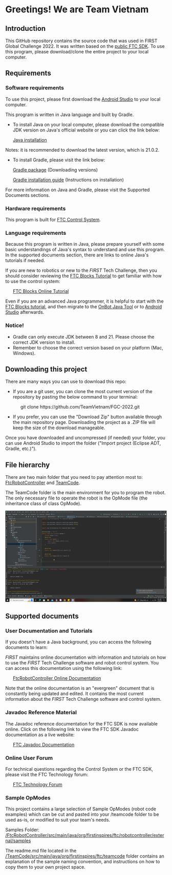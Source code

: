 
# Greetings! We are Team Vietnam

## Introduction
This GitHub repository contains the source code that was used in FIRST Global Challenge 2022. It was written based on the [public FTC SDK](https://github.com/FIRST-Tech-Challenge/FtcRobotController). To use this program, please download/clone the entire project to your local computer.

## Requirements
### Software requirements
To use this project, please first download the [Android Studio](https://developer.android.com/studio) to your local computer.

This program is written in Java language and built by Gradle. 

* To install Java on your local computer, please download the compatible JDK version on Java's official website or you can click the link below:

&nbsp;&nbsp;&nbsp;&nbsp;&nbsp;&nbsp;[Java installation](https://www.oracle.com/java/technologies/downloads/)

Notes: it is recommended to download the latest version, which is 21.0.2.

* To install Gradle, please visit the link below:

&nbsp;&nbsp;&nbsp;&nbsp;&nbsp;&nbsp;[Gradle package](https://gradle.org/releases/) (Downloading versions)

&nbsp;&nbsp;&nbsp;&nbsp;&nbsp;&nbsp;[Gradle installation guide](https://gradle.org/install/) (Instructions on installation)

For more information on Java and Gradle, please visit the Supported Documents sections.

### Hardware requirements
This program is built for [FTC Control System](https://ftc-docs.firstinspires.org/en/latest/programming_resources/shared/control_system_intro/The-FTC-Control-System.html).

### Language requirements
Because this program is written in Java, please prepare yourself with some basic understandings of Java's syntax to understand and use this program. In the supported documents section, there are links to online Java's tutorials if needed.

If you are new to robotics or new to the *FIRST* Tech Challenge, then you should consider reviewing the [FTC Blocks Tutorial](https://github.com/FIRST-Tech-Challenge/FtcRobotController/wiki/Blocks-Tutorial) to get familiar with how to use the control system:

&nbsp;&nbsp;&nbsp;&nbsp;&nbsp;&nbsp;[FTC Blocks Online Tutorial](https://github.com/FIRST-Tech-Challenge/FtcRobotController/wiki/Blocks-Tutorial)

Even if you are an advanced Java programmer, it is helpful to start with the [FTC Blocks tutorial](https://github.com/FIRST-Tech-Challenge/FtcRobotController/wiki/Blocks-Tutorial), and then migrate to the [OnBot Java Tool](https://github.com/FIRST-Tech-Challenge/FtcRobotController/wiki/OnBot-Java-Tutorial) or to [Android Studio](https://github.com/FIRST-Tech-Challenge/FtcRobotController/wiki/Android-Studio-Tutorial) afterwards.

### Notice!
* Gradle can only execute JDK between 8 and 21. Please choose the correct JDK version to install.
* Remember to choose the correct version based on your platform (Mac, Windows).

## Downloading this project
There are many ways you can use to download this repo:

* If you are a git user, you can clone the most current version of the repository by pasting the below command to your terminal:
<p>&nbsp;&nbsp;&nbsp;&nbsp;&nbsp;&nbsp;&nbsp;&nbsp;&nbsp;&nbsp;&nbsp;&nbsp;git clone https://github.com/TeamVietnam/FGC-2022.git</p>

* If you prefer, you can use the "Download Zip" button available through the main repository page. Downloading the project as a .ZIP file will keep the size of the download manageable.

Once you have downloaded and uncompressed (if needed) your folder, you can use Android Studio to import the folder  ("Import project (Eclipse ADT, Gradle, etc.)").

## File hierarchy
There are two main folder that you need to pay attention most to: [FtcRobotController](/FtcRobotController) and [TeamCode](/TeamCode).

The TeamCode folder is the main environment for you to program the robot. The only necessary file to operate the robot is the OpMode file (the inheritance class of class OpMode). 

![Alt](/TeamCode/imglib/OpMode.png "An example of an OpMode file")


## Supported documents
### User Documentation and Tutorials
If you doesn't have a Java background, you can access the following documents to learn:

*FIRST* maintains online documentation with information and tutorials on how to use the *FIRST* Tech Challenge software and robot control system.  You can access this documentation using the following link:

&nbsp;&nbsp;&nbsp;&nbsp;&nbsp;&nbsp;[FtcRobotController Online Documentation](https://github.com/FIRST-Tech-Challenge/FtcRobotController/wiki)

Note that the online documentation is an "evergreen" document that is constantly being updated and edited.  It contains the most current information about the *FIRST* Tech Challenge software and control system.

### Javadoc Reference Material
The Javadoc reference documentation for the FTC SDK is now available online.  Click on the following link to view the FTC SDK Javadoc documentation as a live website:

&nbsp;&nbsp;&nbsp;&nbsp;&nbsp;&nbsp;[FTC Javadoc Documentation](https://javadoc.io/doc/org.firstinspires.ftc)

### Online User Forum
For technical questions regarding the Control System or the FTC SDK, please visit the FTC Technology forum:

&nbsp;&nbsp;&nbsp;&nbsp;&nbsp;&nbsp;[FTC Technology Forum](https://ftcforum.firstinspires.org/forum/ftc-technology)

### Sample OpModes
This project contains a large selection of Sample OpModes (robot code examples) which can be cut and pasted into your /teamcode folder to be used as-is, or modified to suit your team's needs.

Samples Folder: &nbsp;&nbsp; [/FtcRobotController/src/main/java/org/firstinspires/ftc/robotcontroller/external/samples](FtcRobotController/src/main/java/org/firstinspires/ftc/robotcontroller/external/samples)

The readme.md file located in the [/TeamCode/src/main/java/org/firstinspires/ftc/teamcode](TeamCode/src/main/java/org/firstinspires/ftc/teamcode) folder contains an explanation of the sample naming convention, and instructions on how to copy them to your own project space.


